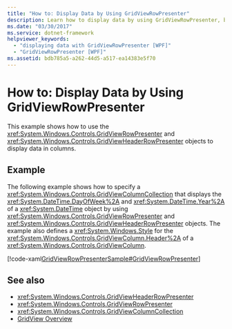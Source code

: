 ```yaml
---
title: "How to: Display Data by Using GridViewRowPresenter"
description: Learn how to display data by using GridViewRowPresenter, by means of the included code example in XAML.
ms.date: "03/30/2017"
ms.service: dotnet-framework
helpviewer_keywords:
  - "displaying data with GridViewRowPresenter [WPF]"
  - "GridViewRowPresenter [WPF]"
ms.assetid: bdb785a5-a262-44d5-a517-ea14383e5f70
---
```

# How to: Display Data by Using GridViewRowPresenter

This example shows how to use the <xref:System.Windows.Controls.GridViewRowPresenter> and <xref:System.Windows.Controls.GridViewHeaderRowPresenter> objects to display data in columns.

## Example

The following example shows how to specify a <xref:System.Windows.Controls.GridViewColumnCollection> that displays the <xref:System.DateTime.DayOfWeek%2A> and <xref:System.DateTime.Year%2A> of a <xref:System.DateTime> object by using <xref:System.Windows.Controls.GridViewRowPresenter> and <xref:System.Windows.Controls.GridViewHeaderRowPresenter> objects. The example also defines a <xref:System.Windows.Style> for the <xref:System.Windows.Controls.GridViewColumn.Header%2A> of a <xref:System.Windows.Controls.GridViewColumn>.

[!code-xaml[GridViewRowPresenterSample#GridViewRowPresenter](~/samples/snippets/csharp/VS_Snippets_Wpf/GridViewRowPresenterSample/CS/Window1.xaml#gridviewrowpresenter)]

## See also

- <xref:System.Windows.Controls.GridViewHeaderRowPresenter>
- <xref:System.Windows.Controls.GridViewRowPresenter>
- <xref:System.Windows.Controls.GridViewColumnCollection>
- [GridView Overview](gridview-overview.md)
